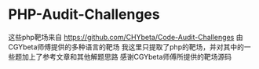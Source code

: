 # PHP-Audit-Challenges
这些php靶场来自
https://github.com/CHYbeta/Code-Audit-Challenges
由CGYbeta师傅提供的多种语言的靶场
	我这里只提取了php的靶场，并对其中的一些题加上了参考文章和其他解题思路
感谢CGYbeta师傅所提供的靶场源码
